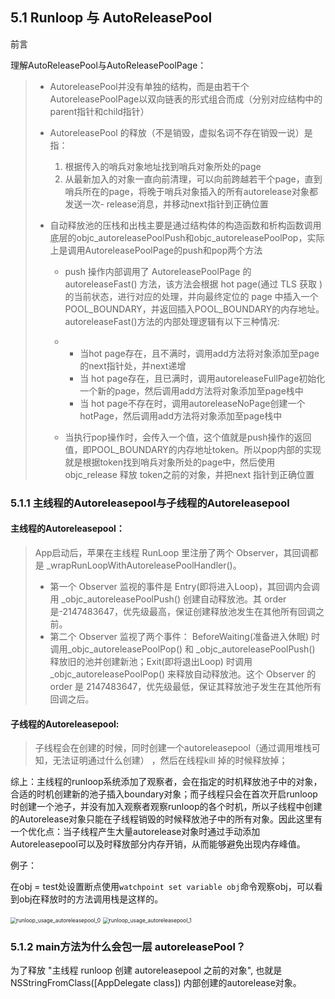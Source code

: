 ## 5.1 Runloop 与 AutoReleasePool

前言

理解AutoReleasePool与AutoReleasePoolPage：

> - AutoreleasePool并没有单独的结构，而是由若干个AutoreleasePoolPage以双向链表的形式组合而成（分别对应结构中的parent指针和child指针）
>
> - AutoreleasePool 的释放（不是销毁，虚拟名词不存在销毁一说）是指：
>
>   1. 根据传入的哨兵对象地址找到哨兵对象所处的page
>   2. 从最新加入的对象一直向前清理，可以向前跨越若干个page，直到哨兵所在的page，将晚于哨兵对象插入的所有autorelease对象都发送一次- release消息，并移动next指针到正确位置
>
> - 自动释放池的压栈和出栈主要是通过结构体的构造函数和析构函数调用底层的objc_autoreleasePoolPush和objc_autoreleasePoolPop，实际上是调用AutoreleasePoolPage的push和pop两个方法
>
>   - push 操作内部调用了 AutoreleasePoolPage 的 autoreleaseFast() 方法，该方法会根据 hot page(通过 TLS 获取 ) 的当前状态，进行对应的处理，并向最终定位的 page 中插入一个POOL_BOUNDARY，并返回插入POOL_BOUNDARY的内存地址。autoreleaseFast()方法的内部处理逻辑有以下三种情况:
>
>   - - 当hot page存在，且不满时，调用add方法将对象添加至page的next指针处，并next递增
>     - 当 hot page存在，且已满时，调用autoreleaseFullPage初始化一个新的page，然后调用add方法将对象添加至page栈中
>     - 当 hot page不存在时，调用autoreleaseNoPage创建一个hotPage，然后调用add方法将对象添加至page栈中
>
>   - 当执行pop操作时，会传入一个值，这个值就是push操作的返回值，即POOL_BOUNDARY的内存地址token。所以pop内部的实现就是根据token找到哨兵对象所处的page中，然后使用 objc_release 释放 token之前的对象，并把next 指针到正确位置

### 5.1.1 主线程的Autoreleasepool与子线程的Autoreleasepool

#### 主线程的Autoreleasepool：

> App启动后，苹果在主线程 RunLoop 里注册了两个 Observer，其回调都是 _wrapRunLoopWithAutoreleasePoolHandler()。
>
> - 第一个 Observer 监视的事件是 Entry(即将进入Loop)，其回调内会调用 _objc_autoreleasePoolPush() 创建自动释放池。其 order 是-2147483647，优先级最高，保证创建释放池发生在其他所有回调之前。
> - 第二个 Observer 监视了两个事件： BeforeWaiting(准备进入休眠) 时调用_objc_autoreleasePoolPop() 和 _objc_autoreleasePoolPush() 释放旧的池并创建新池；Exit(即将退出Loop) 时调用 _objc_autoreleasePoolPop() 来释放自动释放池。这个 Observer 的 order 是 2147483647，优先级最低，保证其释放池子发生在其他所有回调之后。

#### 子线程的Autoreleasepool:

> 子线程会在创建的时候，同时创建一个autoreleasepool（通过调用堆栈可知，无法证明通过什么创建） ，然后在线程kill 掉的时候释放掉；

综上：主线程的runloop系统添加了观察者，会在指定的时机释放池子中的对象，合适的时机创建新的池子插入boundary对象；而子线程只会在首次开启runloop时创建一个池子，并没有加入观察者观察runloop的各个时机，所以子线程中创建的Autorelease对象只能在子线程销毁的时候释放池子中的所有对象。因此这里有一个优化点：当子线程产生大量autorelease对象时通过手动添加Autoreleasepool可以及时释放部分内存开销，从而能够避免出现内存峰值。

例子：

在obj = test处设置断点使用`watchpoint set variable obj`命令观察obj，可以看到obj在释放时的方法调用栈是这样的。

<img src="/Users/tangh/yuki/博客/文章仓库/YLNoteHub/content/images/runloop_usage_autoreleasepool_0.png" alt="runloop_usage_autoreleasepool_0" style="zoom:60%;" />

<img src="/Users/tangh/yuki/博客/文章仓库/YLNoteHub/content/images/runloop_usage_autoreleasepool_1.png" alt="runloop_usage_autoreleasepool_1" style="zoom:60%;" />

### 5.1.2 main方法为什么会包一层 autoreleasePool？

为了释放 "主线程 runloop 创建 autoreleasepool 之前的对象", 也就是 NSStringFromClass([AppDelegate class]) 内部创建的autorelease对象。